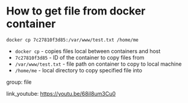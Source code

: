 # How to get file from docker container

```docker
docker cp 7c27810f3d85:/var/www/test.txt /home/me
```

- `docker cp` - copies files local between containers and host
- `7c27810f3d85` - ID of the container to copy files from
- `/var/www/test.txt` - file path on container to copy to local machine
- `/home/me` - local directory to copy specified file into

group: file


link_youtube: https://youtu.be/68iI8um3Cu0
